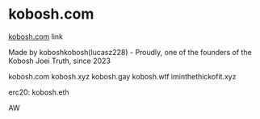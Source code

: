 # kobosh.com

[kobosh.com](https://kobosh.com) link

Made by koboshkobosh(lucasz228) - Proudly, one of the founders of the Kobosh Joei Truth, since 2023

kobosh.com
kobosh.xyz
kobosh.gay
kobosh.wtf
iminthethickofit.xyz

erc20: kobosh.eth

AW
